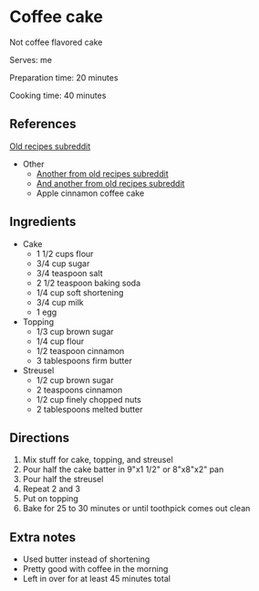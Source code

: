 # Coffee cake

Not coffee flavored cake

Serves: me

Preparation time: 20 minutes

Cooking time: 40 minutes

## References

[Old recipes subreddit](https://old.reddit.com/r/Old_Recipes/comments/dcdmu7/my_grandmas_coffee_cake_it_was_delicious_we_would/)

- Other
  - [Another from old recipes subreddit](https://old.reddit.com/r/Old_Recipes/comments/cugvwq/my_grandmothers_coffee_cake_recipe_a_staple_on/)
  - [And another from old recipes subreddit](https://old.reddit.com/r/Old_Recipes/comments/cnuj53/made_ulanceypancey_family_coffee_cake_and_it_is/)
  - Apple cinnamon coffee cake

## Ingredients

- Cake
  - 1 1/2 cups flour
  - 3/4 cup sugar
  - 3/4 teaspoon salt
  - 2 1/2 teaspoon baking soda
  - 1/4 cup soft shortening
  - 3/4 cup milk
  - 1 egg
- Topping
  - 1/3 cup brown sugar
  - 1/4 cup flour
  - 1/2 teaspoon cinnamon
  - 3 tablespoons firm butter
- Streusel
  - 1/2 cup brown sugar
  - 2 teaspoons cinnamon
  - 1/2 cup finely chopped nuts
  - 2 tablespoons melted butter

## Directions

1. Mix stuff for cake, topping, and streusel
2. Pour half the cake batter in 9"x1 1/2" or 8"x8"x2" pan
3. Pour half the streusel
4. Repeat 2 and 3
5. Put on topping
6. Bake for 25 to 30 minutes or until toothpick comes out clean

## Extra notes

- Used butter instead of shortening
- Pretty good with coffee in the morning
- Left in over for at least 45 minutes total
